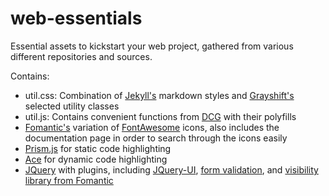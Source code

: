 # web-essentials
Essential assets to kickstart your web project, gathered from various different repositories and sources. 

Contains:
- util.css: Combination of [Jekyll's](https://github.com/jekyll/jekyll) markdown styles and [Grayshift's](https://github.com/yanchokraev/grayshift) selected utility classes
- util.js: Contains convenient functions from [DCG](https://github.com/alperderman/dcg) with their polyfills
- [Fomantic's](https://github.com/fomantic/fomantic-ui) variation of [FontAwesome](https://fontawesome.com/) icons, also includes the documentation page in order to search through the icons easily
- [Prism.js](https://github.com/PrismJS/prism) for static code highlighting
- [Ace](https://github.com/ajaxorg/ace) for dynamic code highlighting
- [JQuery](https://github.com/jquery/jquery) with plugins, including [JQuery-UI](https://github.com/jquery/jquery-ui), [form validation](https://github.com/jquery-validation/jquery-validation/), and [visibility library from Fomantic](https://fomantic-ui.com/behaviors/visibility.html)
